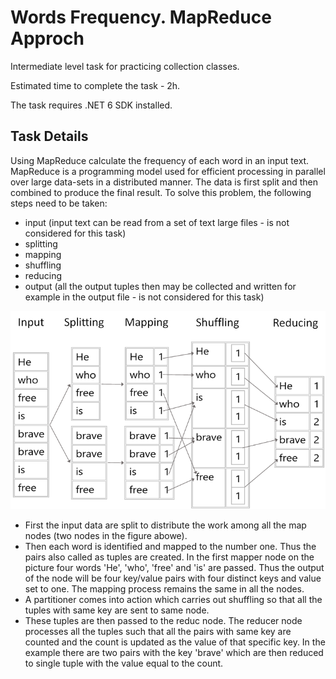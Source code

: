 # Words Frequency. MapReduce Approch

Intermediate level task for practicing collection classes.

Estimated time to complete the task - 2h.

The task requires .NET 6 SDK installed.

## Task Details

Using MapReduce calculate the frequency of each word in an input text. MapReduce is a programming model used for efficient processing in parallel over large data-sets in a distributed manner. The data is first split and then combined to produce the final result. To solve this problem, the following steps need to be taken: 
- input (input text can be read from a set of text large files - is not considered for this task)
- splitting
- mapping
- shuffling
- reducing
- output (all the output tuples then may be collected and written for example in the output file - is not considered for this task)

![](Images/map-reduce-words-frequency.png)

- First the input data are split to distribute the work among all the map nodes (two nodes in the figure abowe). 
- Then each word is identified and mapped to the number one. Thus the pairs also called as tuples are created. In the first mapper node on the picture four words 'He', 'who', 'free' and 'is' are passed. Thus the output of the node will be four key/value pairs with four distinct keys and value set to one. The mapping process remains the same in all the nodes. 
- A partitioner comes into action which carries out shuffling so that all the tuples with same key are sent to same node.
- These tuples are then passed to the reduc node. The reducer node processes all the tuples such that all the pairs with same key are counted and the count is updated as the value of that specific key. In the example there are two pairs with the key 'brave' which are then reduced to single tuple with the value equal to the count.

